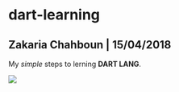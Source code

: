 # dart-learning
## Zakaria Chahboun | 15/04/2018

My *simple* steps to lerning **DART LANG**.


<img src="https://www.dartlang.org/assets/dart-logo-for-shares.png"/>